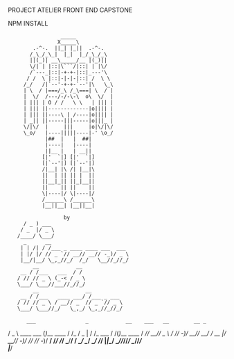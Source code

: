 PROJECT ATELIER 
FRONT END CAPSTONE
   
   
NPM INSTALL   
   
   
   
   
                                                

                     _____
                    X_____\
            .-^-.  ||_| |_||  .-^-.
           /_\_/_\_|  |_|  |_/_\_/_\
           ||(_)| __\_____/__ |(_)||
           \/| | |::|\```/|::| | |\/
           /`---_|::|-+-+-|::|_---'\
          / /  \ |::|-|-|-|::| /  \ \
         /_/   /|`--'-+-+-`--'|\   \_\
         | \  / |===/_\ /_\===| \  / |
         |  \/  /---/-/-\-\  o\  \/  |
         | ||| | O / /   \ \   | ||| |
         | ||| ||-------------|o|||| |
         | ||| ||----\ | /----|o|||| |
         | _|| ||-----|||-----|o|||_ |
         \/|\/  |     |||     |o|\/|\/
         \_o/   |----|||||----|-' \o_/
                |##  |   |  ##|
                |----|   |----|
                ||__ |   | __||
               [|'  `|] [|'  `|]
               [|`--'|] [|`--'|]
               /|__| |\ /| |__|\
               ||  | || || |  ||
               ||__|_|| ||_|__||
               ||    || ||    ||
               \|----|/ \|----|/   
               /______\ /______\
               |__||__| |__||__|

                      by                              
         / _ ) ___                         
        / _  |/ _ \                        
       /____/ \___/                        
         _      __                         
        | | /| / /___ _ ____ ____ ___  ___ 
        | |/ |/ // _ `// __// __// -_)/ _ \
        |__/|__/ \_,_//_/  /_/   \__//_//_/
            __            __               
        __ / /___   ___  / /               
       / // // _ \ (_-< / _ \              
       \___/ \___//___//_//_/              
            __               __            
        __ / /___   ____ ___/ /___ _ ___   
       / // // _ \ / __// _  // _ `// _ \  
       \___/ \___//_/   \_,_/ \_,_//_//_/  
       
          ___                _            __    ___   __        __ _          
  / _ \ ____ ___     (_)___  ____ / /_  / _ | / /_ ___  / /(_)___  ____
 / ___// __// _ \   / // -_)/ __// __/ / __ |/ __// -_)/ // // -_)/ __/
/_/   /_/   \___/__/ / \__/ \__/ \__/ /_/ |_|\__/ \__//_//_/ \__//_/   
                |___/                                              

                                   
                                                                 
